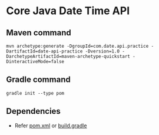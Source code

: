 # Core Java Date Time API 

## Maven command
```
mvn archetype:generate -DgroupId=com.date.api.practice -DartifactId=date-api-practice -Dversion=1.0 -DarchetypeArtifactId=maven-archetype-quickstart -DinteractiveMode=false
```

## Gradle command
```
gradle init --type pom
```

## Dependencies
* Refer [pom.xml](pom.xml) or [build.gradle](build.gradle)